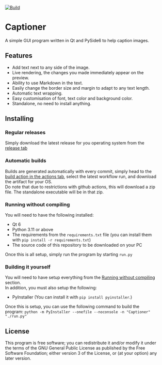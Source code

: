 [![Build](https://github.com/Matthieu-LAURENT39/captioner/actions/workflows/build.yml/badge.svg?branch=main&event=push)](https://github.com/Matthieu-LAURENT39/captioner/actions/workflows/build.yml)

# Captioner
A simple GUI program written in Qt and PySide6 to help caption images.

## Features
- Add text next to any side of the image.
- Live rendering, the changes you made immediately appear on the preview.
- Ability to use Markdown in the text.
- Easily change the border size and margin to adapt to any text length.
- Automatic text wrapping.
- Easy customisation of font, text color and background color.
- Standalone, no need to install anything.

## Installing

### Regular releases
Simply download the latest release for you operating system from the [release tab](https://github.com/Matthieu-LAURENT39/captioner/releases)

### Automatic builds
Builds are generated automatically with every commit, simply head to the [build action in the actions tab](https://github.com/Matthieu-LAURENT39/captioner/actions/workflows/build.yml), select the latest workflow run, and download the artifact for your OS.  
Do note that due to restrictions with github actions, this will download a zip file. The standalone executable will be in that zip.

### Running without compiling
You will need to have the following installed:
- Qt 6
- Python 3.11 or above
- The requirements from the `requirements.txt` file (you can install them with `pip install -r requirements.txt`)
- The source code of this repository to be downloaded on your PC

Once this is all setup, simply run the program by starting `run.py`

### Building it yourself
You will need to have setup everything from the [Running without compiling](#running-without-compiling) section.  
In addition, you must also setup the following:
- PyInstaller (You can install it with `pip install pyinstaller`.)

Once this is setup, you can use the following command to build the program:
`python -m PyInstaller --onefile --noconsole -n "Captioner" "./run.py"`


## License
This program is free software; you can redistribute it and/or modify it under the terms of the GNU General Public License as published by the Free Software Foundation; either version 3 of the License, or (at your option) any later version.